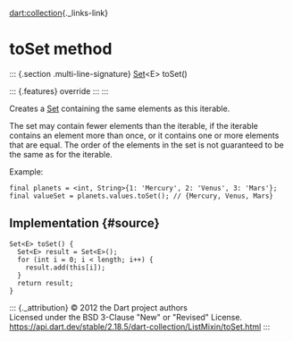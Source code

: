 [dart:collection](../../dart-collection/dart-collection-library){._links-link}

toSet method
============

::: {.section .multi-line-signature}
[Set](../../dart-core/set-class)\<E\> toSet()

::: {.features}
override
:::
:::

Creates a [Set](../../dart-core/set-class) containing the same elements
as this iterable.

The set may contain fewer elements than the iterable, if the iterable
contains an element more than once, or it contains one or more elements
that are equal. The order of the elements in the set is not guaranteed
to be the same as for the iterable.

Example:

``` {.language-dart data-language="dart"}
final planets = <int, String>{1: 'Mercury', 2: 'Venus', 3: 'Mars'};
final valueSet = planets.values.toSet(); // {Mercury, Venus, Mars}
```

Implementation {#source}
--------------

``` {.language-dart data-language="dart"}
Set<E> toSet() {
  Set<E> result = Set<E>();
  for (int i = 0; i < length; i++) {
    result.add(this[i]);
  }
  return result;
}
```

::: {._attribution}
© 2012 the Dart project authors\
Licensed under the BSD 3-Clause \"New\" or \"Revised\" License.\
<https://api.dart.dev/stable/2.18.5/dart-collection/ListMixin/toSet.html>
:::
